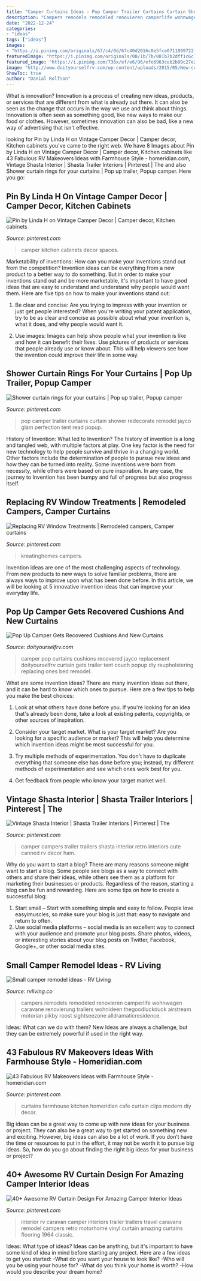 ```yaml
---
title: "Camper Curtains Ideas - Pop Camper Trailer Curtains Curtain Shower Redecorate Remodel Jayco Glam Perfection Tent Read Popup"
description: "Campers remodels remodeled renovieren camperlife wohnwagen caravane renovierung trailers wohnideen thegoodluckduck airstream motorian pikby roost sightseezone alldramaticresidence"
date: "2022-12-24"
categories:
- "ideas"
tags: ["ideas"]
images:
- "https://i.pinimg.com/originals/67/c4/0d/67c40d2016c0e5fce0711899722feb60.jpg"
featuredImage: "https://i.pinimg.com/originals/08/1b/7b/081b7b2dff1c6c7073405013043259b1.jpg"
featured_image: "https://i.pinimg.com/736x/ef/e6/96/efe6963ceb2b09c27e273793ae2ae05f.jpg"
image: "http://www.doityourselfrv.com/wp-content/uploads/2015/05/New-cushions-in-pop-up-camper.jpg"
ShowToc: true
author: "Danial Rolfson"
---
```



What is innovation?
Innovation is a process of creating new ideas, products, or services that are different from what is already out there. It can also be seen as the change that occurs in the way we use and think about things. Innovation is often seen as something good, like new ways to make our food or clothes. However, sometimes innovation can also be bad, like a new way of advertising that isn't effective.

	

		
looking for Pin by Linda H on Vintage Camper Decor | Camper decor, Kitchen cabinets you've came to the right web. We have 8 Images about Pin by Linda H on Vintage Camper Decor | Camper decor, Kitchen cabinets like 43 Fabulous RV Makeovers Ideas with Farmhouse Style - homeridian.com, Vintage Shasta Interior | Shasta Trailer Interiors | Pinterest | The and also Shower curtain rings for your curtains | Pop up trailer, Popup camper. Here you go:
		
    
## Pin By Linda H On Vintage Camper Decor | Camper Decor, Kitchen Cabinets

<img loading=lazy src="https://i.pinimg.com/originals/08/1b/7b/081b7b2dff1c6c7073405013043259b1.jpg" onerror="this.onerror=null;this.src='https://tse2.mm.bing.net/th?id=OIP.W13XcyCRpAmPm4vQ-ErKEgHaJ4&amp;pid=15.1';" alt="Pin by Linda H on Vintage Camper Decor | Camper decor, Kitchen cabinets">

_Source: pinterest.com_

>camper kitchen cabinets decor spaces. 

	

Marketability of inventions: How can you make your inventions stand out from the competition?
Invention ideas can be everything from a new product to a better way to do something. But in order to make your inventions stand out and be more marketable, it's important to have good ideas that are easy to understand and understand why people would want them. Here are five tips on how to make your inventions stand out:
1. Be clear and concise: Are you trying to impress with your invention or just get people interested? When you're writing your patent application, try to be as clear and concise as possible about what your invention is, what it does, and why people would want it.

2. Use images: Images can help show people what your invention is like and how it can benefit their lives. Use pictures of products or services that people already use or know about. This will help viewers see how the invention could improve their life in some way.

    
## Shower Curtain Rings For Your Curtains | Pop Up Trailer, Popup Camper

<img loading=lazy src="https://i.pinimg.com/736x/8b/61/90/8b619066e01bdd94dec3a559b3c9148e--shower-curtain-rings-shower-curtains.jpg" onerror="this.onerror=null;this.src='https://tse1.mm.bing.net/th?id=OIP.YAodJb0POaIE7V_ubNyHBwHaJ4&amp;pid=15.1';" alt="Shower curtain rings for your curtains | Pop up trailer, Popup camper">

_Source: pinterest.com_

>pop camper trailer curtains curtain shower redecorate remodel jayco glam perfection tent read popup. 

	

History of Invention: What led to Invention?
The history of invention is a long and tangled web, with multiple factors at play. One key factor is the need for new technology to help people survive and thrive in a changing world. Other factors include the determination of people to pursue new ideas and how they can be turned into reality. Some inventions were born from necessity, while others were based on pure inspiration. In any case, the journey to Invention has been bumpy and full of progress but also progress itself.

    
## Replacing RV Window Treatments | Remodeled Campers, Camper Curtains

<img loading=lazy src="https://i.pinimg.com/736x/ef/e6/96/efe6963ceb2b09c27e273793ae2ae05f.jpg" onerror="this.onerror=null;this.src='https://tse2.mm.bing.net/th?id=OIP.wxnZsr_Quti9wV0zaGE1wgHaWO&amp;pid=15.1';" alt="Replacing RV Window Treatments | Remodeled campers, Camper curtains">

_Source: pinterest.com_

>kreatinghomes campers. 

	

Invention ideas are one of the most challenging aspects of technology. From new products to new ways to solve familiar problems, there are always ways to improve upon what has been done before. In this article, we will be looking at 5 innovative invention ideas that can improve your everyday life.

    
## Pop Up Camper Gets Recovered Cushions And New Curtains

<img loading=lazy src="http://www.doityourselfrv.com/wp-content/uploads/2015/05/New-cushions-in-pop-up-camper.jpg" onerror="this.onerror=null;this.src='https://tse3.mm.bing.net/th?id=OIP.0pHdD6GxA5yzGhmf6p4C2wHaFj&amp;pid=15.1';" alt="Pop Up Camper Gets Recovered Cushions And New Curtains">

_Source: doityourselfrv.com_

>camper pop curtains cushions recovered jayco replacement doityourselfrv curtain gets trailer tent couch popup diy reupholstering replacing ones bed remodel. 

	

What are some invention ideas?
There are many invention ideas out there, and it can be hard to know which ones to pursue. Here are a few tips to help you make the best choices:
1. Look at what others have done before you. If you're looking for an idea that's already been done, take a look at existing patents, copyrights, or other sources of inspiration.

2. Consider your target market. What is your target market? Are you looking for a specific audience or market? This will help you determine which invention ideas might be most successful for you.

3. Try multiple methods of experimentation. You don't have to duplicate everything that someone else has done before you; instead, try different methods of experimentation and see which ones work best for you.

4. Get feedback from people who know your target market well.

    
## Vintage Shasta Interior | Shasta Trailer Interiors | Pinterest | The

<img loading=lazy src="https://s-media-cache-ak0.pinimg.com/736x/6f/d2/f1/6fd2f16ae10ee6dd20a1d6c3dbc8e4af.jpg" onerror="this.onerror=null;this.src='https://tse2.mm.bing.net/th?id=OIP.si9hR0fnzNMI9O2mOTL_MAHaFj&amp;pid=15.1';" alt="Vintage Shasta Interior | Shasta Trailer Interiors | Pinterest | The">

_Source: pinterest.com_

>camper campers trailer trailers shasta interior retro interiors cute canned rv decor ham. 

	

Why do you want to start a blog?
There are many reasons someone might want to start a blog. Some people see blogs as a way to connect with others and share their ideas, while others see them as a platform for marketing their businesses or products. Regardless of the reason, starting a blog can be fun and rewarding. Here are some tips on how to create a successful blog: 
1. Start small – Start with something simple and easy to follow. People love easyimuscles, so make sure your blog is just that: easy to navigate and return to often. 
2. Use social media platforms – social media is an excellent way to connect with your audience and promote your blog posts. Share photos, videos, or interesting stories about your blog posts on Twitter, Facebook, Google+, or other social media sites. 

    
## Small Camper Remodel Ideas - RV Living

<img loading=lazy src="https://rvliving.co/wp-content/uploads/2019/11/Camper-Remodels-21-683x1024.jpg" onerror="this.onerror=null;this.src='https://tse2.mm.bing.net/th?id=OIP.1i8loCpCMZWpMyZPIhxI5wHaLG&amp;pid=15.1';" alt="Small camper remodel ideas - RV Living">

_Source: rvliving.co_

>campers remodels remodeled renovieren camperlife wohnwagen caravane renovierung trailers wohnideen thegoodluckduck airstream motorian pikby roost sightseezone alldramaticresidence. 

	

Ideas: What can we do with them?
New Ideas are always a challenge, but they can be extremely powerful if used in the right way.

    
## 43 Fabulous RV Makeovers Ideas With Farmhouse Style - Homeridian.com

<img loading=lazy src="https://i.pinimg.com/736x/dd/04/c4/dd04c495917dab0bdbf0464d2d265557.jpg" onerror="this.onerror=null;this.src='https://tse3.mm.bing.net/th?id=OIP.CUlLLWkdVZL5BSd5vQ4TrwHaHa&amp;pid=15.1';" alt="43 Fabulous RV Makeovers Ideas with Farmhouse Style - homeridian.com">

_Source: pinterest.com_

>curtains farmhouse kitchen homeridian cafe curtain clips modern diy decor. 

	

Big ideas can be a great way to come up with new ideas for your business or project. They can also be a great way to get started on something new and exciting. However, big ideas can also be a lot of work. If you don’t have the time or resources to put in the effort, it may not be worth it to pursue big ideas. So, how do you go about finding the right big ideas for your business or project?

    
## 40+ Awesome RV Curtain Design For Amazing Camper Interior Ideas

<img loading=lazy src="https://i.pinimg.com/originals/67/c4/0d/67c40d2016c0e5fce0711899722feb60.jpg" onerror="this.onerror=null;this.src='https://tse4.mm.bing.net/th?id=OIP.8xJEHl6CjVFzBZ9vAWwpjgHaLJ&amp;pid=15.1';" alt="40+ Awesome RV Curtain Design For Amazing Camper Interior Ideas">

_Source: pinterest.com_

>interior rv caravan camper interiors trailer trailers travel caravans remodel campers retro motorhome vinyl curtain amazing curtains flooring 1964 classic. 

	

Ideas: What type of ideas?
Ideas can be anything, but it's important to have some kind of idea in mind before starting any project. Here are a few ideas to get you started: 
-What do you want your house to look like? 
-Who will you be using your house for? 
-What do you think your home is worth? 
-How would you describe your dream home?

